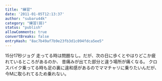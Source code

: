 ```yaml
---
title: "練習"
date: '2011-01-05T12:13:37'
author: "subaru44k"
category: "練習(弱)"
status: "publish"
allowComments: true
convertBreaks: false
entryHash: "8ac7b49af7b9e23fb3d1c094fdca5ee5"
---
```

15分17秒ジョグ
走ってる時は問題なし。だが、次の日に歩くとやはりどこか疲れているところがあるのか、
昔痛みが出てた部分と違う場所が痛くなる。
クロスバイク乗ってる時も足の裏に違和感があるのでママチャリに乗りたいんだが、今Mに取られてるため乗れない。
